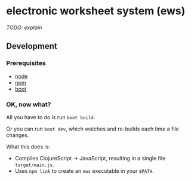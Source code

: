 # electronic worksheet system (ews)

*TODO: explain*

## Development

### Prerequisites

* [node](http://nodejs.org)
* [npm](http://npmjs.com)
* [boot](http://boot-clj.com)

### OK, now what?

All you have to do is run `boot build`.

Or you can run `boot dev`, which watches and re-builds each time a file changes.

What this does is:

* Compiles ClojureScript -> JavaScript, resulting in a single file `target/main.js`.
* Uses `npm link` to create an `ews` executable in your `$PATH`.

